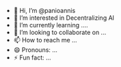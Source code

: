 - 👋 Hi, I’m @panioannis
- 👀 I’m interested in Decentralizing AI 
- 🌱 I’m currently learning ....
- 💞️ I’m looking to collaborate on ...
- 📫 How to reach me ...
- 😄 Pronouns: ...
- ⚡ Fun fact: ...

<!---
panioannis/panioannis is a ✨ special ✨ repository because its `README.md` (this file) appears on your GitHub profile.
You can click the Preview link to take a look at your changes.
--->
